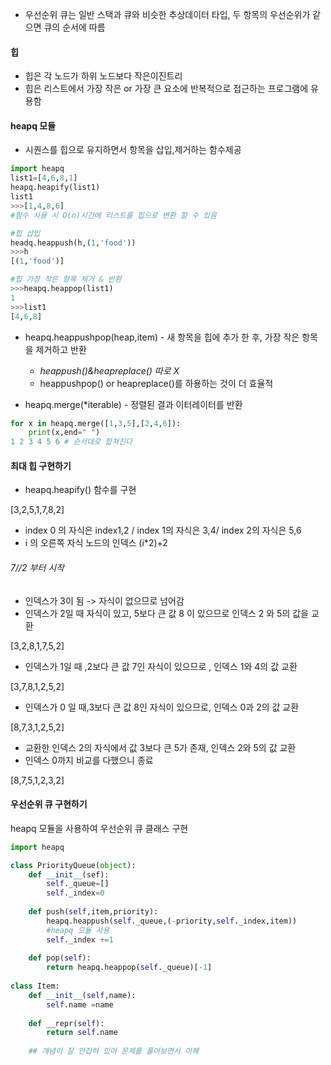 - 우선순위 큐는 일반 스택과 큐와 비슷한 추상데이터 타입, 두 항목의 우선순위가 같으면 큐의 순서에 따름

#### 힙

- 힙은 각 노드가 하위 노드보다 작은이진트리
- 힙은 리스트에서 가장 작은 or 가장 큰 요소에 반복적으로 접근하는 프로그램에 유용함

#### heapq 모듈

- 시퀀스를 힙으로 유지하면서 항목을 삽입,제거하는 함수제공

```python
import heapq
list1=[4,6,8,1]
heapq.heapify(list1)
list1
>>>[1,4,8,6]
#함수 사용 시 O(n)시간에 리스트를 힙으로 변환 할 수 있음

#힙 삽입
headq.heappush(h,(1,'food'))
>>>h
[(1,'food')]

#힙 가장 작은 항목 제거 & 반환
>>>heapq.heappop(list1)
1
>>>list1
[4,6,8]
```

- heapq.heappushpop(heap,item) - 새 항목을 힙에 추가 한 후, 가장 작은 항목을 제거하고 반환
  - *heappush()&heapreplace() 따로 X*
  - heappushpop() or heapreplace()를 하용하는 것이 더 효율적

- heapq.merge(*iterable) - 정렬된 결과 이터레이터를 반환

```python
for x in heapq.merge([1,3,5],[2,4,6]):
    print(x,end=" ")
1 2 3 4 5 6 # 순서대로 합쳐진다
```

#### 최대 힙 구현하기

- heapq.heapify() 함수를 구현

[3,2,5,1,7,8,2]

- index 0 의 자식은 index1,2 /  index 1의 자식은 3,4/ index 2의 자식은 5,6
- i 의 오른쪽 자식 노드의 인덱스 (i*2)+2

###### 7//2 부터 시작

- 인덱스가 3이 됨 -> 자식이 없으므로 넘어감
- 인덱스가 2일 때 자식이 있고, 5보다 큰 값 8 이 있으므로 인덱스 2 와 5의 값을 교환

[3,2,8,1,7,5,2]

- 인덱스가 1일 때 ,2보다 큰 값 7인 자식이 있으므로 , 인덱스 1와 4의 값 교환

[3,7,8,1,2,5,2]

- 인덱스가 0 일 때,3보다 큰 값 8인 자식이 있으므로, 인덱스 0과 2의 값 교환

[8,7,3,1,2,5,2]

- 교환한 인덱스 2의 자식에서 값 3보다 큰 5가 존재, 인덱스 2와 5의 값 교환
- 인덱스 0까지 비교를 다했으니 종료

[8,7,5,1,2,3,2]

#### 우선순위 큐 구현하기

heapq 모듈을 사용하여 우선순위 큐 클래스 구현

```python
import heapq

class PriorityQueue(object):
    def __init__(sef):
        self._queue=[]
        self._index=0
        
    def push(self,item,priority):
        heapq.heappush(self._queue,(-priority,self._index,item))
        #heapq 모듈 사용
        self._index +=1
        
    def pop(self):
        return heapq.heappop(self._queue)[-1]
 
class Item:
    def __init__(self,name):
        self.name =name
    
    def __repr(self):
        return self.name
    
    ## 개념이 잘 안잡혀 있어 문제를 풀어보면서 이해
```

